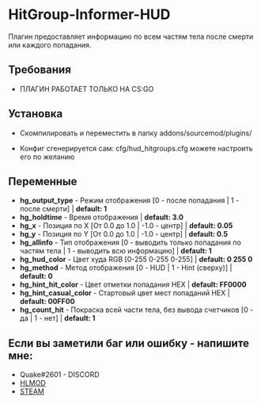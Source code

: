 # HitGroup-Informer-HUD
Плагин предоставляет информацию по всем частям тела после смерти или каждого попадания.

## Требования
 - ПЛАГИН РАБОТАЕТ ТОЛЬКО НА CS:GO

## Установка
- Скомпилировать и переместить в папку addons/sourcemod/plugins/
* Конфиг сгенерируется сам: cfg/hud_hitgroups.cfg можете настроить его по желанию

## Переменные
- **hg_output_type** - Режим отображения [0 - после попадания | 1 - после смерти] | **default: 1**
- **hg_holdtime** - Время отображения | **default: 3.0**
- **hg_x** - Позиция по X [От 0.0 до 1.0 | -1.0 - центр] | **default: 0.05**
- **hg_y** - Позиция по Y [От 0.0 до 1.0 | -1.0 - центр] | **default: 0.5**
- **hg_allinfo** - Тип отображения [0 - выводить только попадания по частям тела | 1 - выводить всю информацию] | **default: 1**
- **hg_hud_color** - Цвет худа RGB [0-255 0-255 0-255] | **default: 0 255 0**
- **hg_method** - Метод отображения [0 - HUD | 1 - Hint (сверху)] | **default: 0**
- **hg_hint_hit_color** - Цвет отметки попадания HEX | **default: FF0000**
- **hg_hint_casual_color** - Стартовый цвет мест попаданий HEX | **default: 00FF00**
- **hg_count_hit** - Покраска всей части тела, без вывода счетчиков [0 - да | 1 - нет] | **default: 1**

## Если вы заметили баг или ошибку - напишите мне: 
- Quake#2601 - DISCORD
- [HLMOD](https://hlmod.ru/members/palonez.92448/)
- [STEAM](https://steamcommunity.com/id/comecamecame/)

